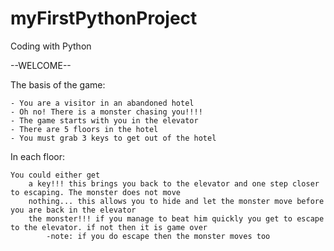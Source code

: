 # myFirstPythonProject
Coding with Python


--WELCOME--

The basis of the game:

	- You are a visitor in an abandoned hotel
	- Oh no! There is a monster chasing you!!!!
	- The game starts with you in the elevator
	- There are 5 floors in the hotel
	- You must grab 3 keys to get out of the hotel

In each floor:

	You could either get
		a key!!! this brings you back to the elevator and one step closer to escaping. The monster does not move
		nothing... this allows you to hide and let the monster move before you are back in the elevator
		the monster!!! if you manage to beat him quickly you get to escape to the elevator. if not then it is game over
			-note: if you do escape then the monster moves too

